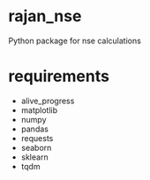# rajan_nse
Python package for nse calculations

# requirements
- alive_progress
- matplotlib
- numpy
- pandas
- requests
- seaborn
- sklearn
- tqdm